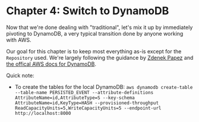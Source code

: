 # Chapter 4: Switch to DynamoDB

Now that we're done dealing with "traditional", let's mix it up by immediately pivoting to DynamoDB, a very typical transition done by anyone working with AWS.

Our goal for this chapter is to keep most everything as-is except for the `Repository` used. We're largely following the guidance by [Zdenek Papez](https://zdenek-papez.medium.com/spring-boot-integration-tests-using-aws-dynamodb-local-with-maven-7dba6ca2ccb9) and [the offical AWS docs for DynamoDB](https://docs.aws.amazon.com/amazondynamodb/latest/developerguide/ProgrammingWithJava.html#AboutProgrammingWithJavaSDK).

Quick note:
- To create the tables for the local DynamoDB: `aws dynamodb create-table --table-name PERSISTED_EVENT --attribute-definitions AttributeName=id,AttributeType=S --key-schema AttributeName=id,KeyType=HASH --provisioned-throughput ReadCapacityUnits=5,WriteCapacityUnits=5 --endpoint-url http://localhost:8000`

